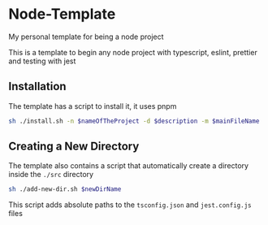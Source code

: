 # Node-Template

My personal template for being a node project

This is a template to begin any node project with typescript, eslint, prettier and testing with jest

## Installation

The template has a script to install it, it uses pnpm

```bash
sh ./install.sh -n $nameOfTheProject -d $description -m $mainFileName
```

## Creating a New Directory

The template also contains a script that automatically create a directory inside the `./src` directory

```bash
sh ./add-new-dir.sh $newDirName
```

This script adds absolute paths to the `tsconfig.json` and `jest.config.js` files
